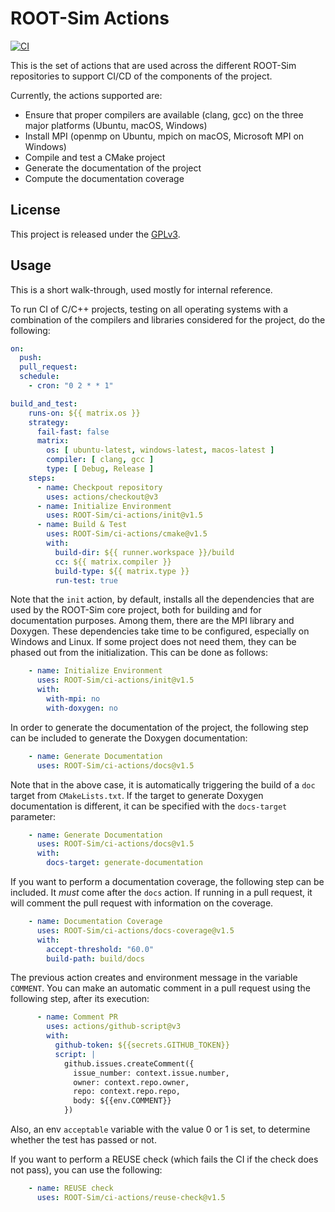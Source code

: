 # ROOT-Sim Actions

[![CI](https://github.com/ROOT-Sim/ci-actions/actions/workflows/build-test.yml/badge.svg)](https://github.com/ROOT-Sim/ci-actions/actions/workflows/build-test.yml)

This is the set of actions that are used across the different ROOT-Sim repositories to support
CI/CD of the components of the project.

Currently, the actions supported are:
* Ensure that proper compilers are available (clang, gcc) on the three major platforms (Ubuntu, macOS, Windows)
* Install MPI (openmp on Ubuntu, mpich on macOS, Microsoft MPI on Windows)
* Compile and test a CMake project
* Generate the documentation of the project
* Compute the documentation coverage

## License

This project is released under the [GPLv3](LICENSES/GPL-3.0-only.txt).

## Usage

This is a short walk-through, used mostly for internal reference.

To run CI of C/C++ projects, testing on all operating systems with a combination of the compilers and
libraries considered for the project, do the following:

```yaml
on:
  push:
  pull_request:
  schedule:
    - cron: "0 2 * * 1"

build_and_test:
    runs-on: ${{ matrix.os }}
    strategy:
      fail-fast: false
      matrix:
        os: [ ubuntu-latest, windows-latest, macos-latest ]
        compiler: [ clang, gcc ]
        type: [ Debug, Release ]
    steps:
      - name: Checkpout repository
        uses: actions/checkout@v3
      - name: Initialize Environment
        uses: ROOT-Sim/ci-actions/init@v1.5
      - name: Build & Test
        uses: ROOT-Sim/ci-actions/cmake@v1.5
        with:
          build-dir: ${{ runner.workspace }}/build
          cc: ${{ matrix.compiler }}
          build-type: ${{ matrix.type }}
          run-test: true
```

Note that the `init` action, by default, installs all the dependencies that are used by the ROOT-Sim
core project, both for building and for documentation purposes. Among them, there are the MPI library
and Doxygen. These dependencies take time to be configured, especially on Windows and Linux. If some
project does not need them, they can be phased out from the initialization. This can be done as
follows:

```yaml
    - name: Initialize Environment
      uses: ROOT-Sim/ci-actions/init@v1.5
      with:
        with-mpi: no
        with-doxygen: no
```

In order to generate the documentation of the project, the following step can be included to generate the Doxygen
documentation:

```yaml
    - name: Generate Documentation
      uses: ROOT-Sim/ci-actions/docs@v1.5
```

Note that in the above case, it is automatically triggering the build of a `doc` target from `CMakeLists.txt`.
If the target to generate Doxygen documentation is different, it can be specified with the `docs-target` parameter:

```yaml
    - name: Generate Documentation
      uses: ROOT-Sim/ci-actions/docs@v1.5
      with:
        docs-target: generate-documentation
```

If you want to perform a documentation coverage, the following step can be included. It *must* come after the `docs`
action. If running in a pull request, it will comment the pull request with information on the coverage.

```yaml
    - name: Documentation Coverage
      uses: ROOT-Sim/ci-actions/docs-coverage@v1.5
      with:
        accept-threshold: "60.0"
        build-path: build/docs
```

The previous action creates and environment message in the variable `COMMENT`. You can make an automatic comment in
a pull request using the following step, after its execution:

```yaml
      - name: Comment PR
        uses: actions/github-script@v3
        with:
          github-token: ${{secrets.GITHUB_TOKEN}}
          script: |
            github.issues.createComment({
              issue_number: context.issue.number,
              owner: context.repo.owner,
              repo: context.repo.repo,
              body: ${{env.COMMENT}}
            })
```

Also, an env `acceptable` variable with the value 0 or 1 is set, to determine whether the test has passed or not.

If you want to perform a REUSE check (which fails the CI if the check does not pass), you can use the following:

```yaml
    - name: REUSE check
      uses: ROOT-Sim/ci-actions/reuse-check@v1.5
```
